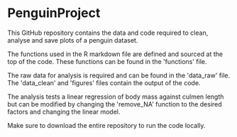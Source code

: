 # PenguinProject

This GitHub repository contains the data and code required to clean, analyse and save plots of a penguin dataset.

The functions used in the R markdown file are defined and sourced at the top of the code. These functions can be found in the 'functions' file.

The raw data for analysis is required and can be found in the 'data_raw' file. The 'data_clean' and 'figures' files contain the output of the code.

The analysis tests a linear regression of body mass against culmen length but can be modified by changing the 'remove_NA' function to the desired factors  and changing the linear model.

Make sure to download the entire repository to run the code locally.
